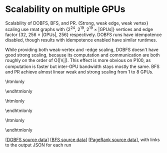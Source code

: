 
# Scalability on multiple GPUs

Scalability of DOBFS, BFS, and PR. {Strong, weak edge, weak vertex} scaling use rmat graphs with {2<sup>24</sup>, 2<sup>19</sup>, 2<sup>19</sup>&nbsp;&times;&nbsp;|GPUs|} vertices and edge factor {32, 256&nbsp;&times;&nbsp;|GPUs|, 256} respectively. DOBFS runs have idempotence disabled, though results with idempotence enabled have similar runtimes.

While providing both weak-vertex and -edge scaling, DOBFS doesn't have good strong scaling, because its computation and communication are both roughly on the order of O(|V<sub>i</sub>|). This effect is more obvious on P100, as computation is faster but inter-GPU bandwidth stays mostly the same. BFS and PR achieve almost linear weak and strong scaling from 1 to 8 GPUs.


\htmlonly

  <!-- Container for the visualization mgpu_scalability_DOBFS -->
  <div id="vis_mgpu_scalability_DOBFS"></div>
  <script>
  var vlSpec = {
    "mark": "point", 
    "data": {
        "values": [
            {
                "engine": "Gunrock", 
                "algorithm": "DOBFS", 
                "num_gpus": 2, 
                "idempotent": false, 
                "scalability": "weak edge", 
                "dataset": "rmat_1048576_e256", 
                "details": "<a href=\"https://github.com/gunrock/io/tree/master/gunrock-output/ipdps17/eval_fig5/BFS_rmat_1048576_e256_Fri Jan 27 074529 2017.json\">JSON output</a>", 
                "time": "Fri Jan 27 07:45:29 2017\n", 
                "elapsed": 1.7270445823669434, 
                "m_teps": 232757.25, 
                "gpuinfo.name": "Tesla K80", 
                "direction_optimized": true, 
                "gunrock_version": "0.4.0"
            }, 
            {
                "engine": "Gunrock", 
                "algorithm": "DOBFS", 
                "num_gpus": 2, 
                "idempotent": false, 
                "scalability": "weak edge", 
                "dataset": "rmat_1048576_e256", 
                "details": "<a href=\"https://github.com/gunrock/io/tree/master/gunrock-output/ipdps17/eval_fig5/BFS_rmat_1048576_e256_Fri Jan 27 101817 2017.json\">JSON output</a>", 
                "time": "Fri Jan 27 10:18:17 2017\n", 
                "elapsed": 1.0460615158081055, 
                "m_teps": 384277.40625, 
                "gpuinfo.name": "Tesla P100-PCIE-16GB", 
                "direction_optimized": true, 
                "gunrock_version": "0.4.0"
            }, 
            {
                "engine": "Gunrock", 
                "algorithm": "DOBFS", 
                "num_gpus": 3, 
                "idempotent": false, 
                "scalability": "weak edge", 
                "dataset": "rmat_1572864_e256", 
                "details": "<a href=\"https://github.com/gunrock/io/tree/master/gunrock-output/ipdps17/eval_fig5/BFS_rmat_1572864_e256_Fri Jan 27 074605 2017.json\">JSON output</a>", 
                "time": "Fri Jan 27 07:46:05 2017\n", 
                "elapsed": 2.6033968925476074, 
                "m_teps": 219112.640625, 
                "gpuinfo.name": "Tesla K80", 
                "direction_optimized": true, 
                "gunrock_version": "0.4.0"
            }, 
            {
                "engine": "Gunrock", 
                "algorithm": "DOBFS", 
                "num_gpus": 3, 
                "idempotent": false, 
                "scalability": "weak edge", 
                "dataset": "rmat_1572864_e256", 
                "details": "<a href=\"https://github.com/gunrock/io/tree/master/gunrock-output/ipdps17/eval_fig5/BFS_rmat_1572864_e256_Fri Jan 27 101850 2017.json\">JSON output</a>", 
                "time": "Fri Jan 27 10:18:50 2017\n", 
                "elapsed": 1.2840330600738525, 
                "m_teps": 444279.65625, 
                "gpuinfo.name": "Tesla P100-PCIE-16GB", 
                "direction_optimized": true, 
                "gunrock_version": "0.4.0"
            }, 
            {
                "engine": "Gunrock", 
                "algorithm": "DOBFS", 
                "num_gpus": 4, 
                "idempotent": false, 
                "scalability": "weak edge", 
                "dataset": "rmat_2097152_e256", 
                "details": "<a href=\"https://github.com/gunrock/io/tree/master/gunrock-output/ipdps17/eval_fig5/BFS_rmat_2097152_e256_Fri Jan 27 074654 2017.json\">JSON output</a>", 
                "time": "Fri Jan 27 07:46:54 2017\n", 
                "elapsed": 3.5712270736694336, 
                "m_teps": 235041.25, 
                "gpuinfo.name": "Tesla K80", 
                "direction_optimized": true, 
                "gunrock_version": "0.4.0"
            }, 
            {
                "engine": "Gunrock", 
                "algorithm": "DOBFS", 
                "num_gpus": 4, 
                "idempotent": false, 
                "scalability": "weak edge", 
                "dataset": "rmat_2097152_e256", 
                "details": "<a href=\"https://github.com/gunrock/io/tree/master/gunrock-output/ipdps17/eval_fig5/BFS_rmat_2097152_e256_Fri Jan 27 101932 2017.json\">JSON output</a>", 
                "time": "Fri Jan 27 10:19:32 2017\n", 
                "elapsed": 2.255558967590332, 
                "m_teps": 372100.1875, 
                "gpuinfo.name": "Tesla P100-PCIE-16GB", 
                "direction_optimized": true, 
                "gunrock_version": "0.4.0"
            }, 
            {
                "engine": "Gunrock", 
                "algorithm": "DOBFS", 
                "num_gpus": 5, 
                "idempotent": false, 
                "scalability": "weak edge", 
                "dataset": "rmat_2621440_e256", 
                "details": "<a href=\"https://github.com/gunrock/io/tree/master/gunrock-output/ipdps17/eval_fig5/BFS_rmat_2621440_e256_Fri Jan 27 074754 2017.json\">JSON output</a>", 
                "time": "Fri Jan 27 07:47:54 2017\n", 
                "elapsed": 4.527971267700195, 
                "m_teps": 225779.4375, 
                "gpuinfo.name": "Tesla K80", 
                "direction_optimized": true, 
                "gunrock_version": "0.4.0"
            }, 
            {
                "engine": "Gunrock", 
                "algorithm": "DOBFS", 
                "num_gpus": 6, 
                "idempotent": false, 
                "scalability": "weak edge", 
                "dataset": "rmat_3145728_e256", 
                "details": "<a href=\"https://github.com/gunrock/io/tree/master/gunrock-output/ipdps17/eval_fig5/BFS_rmat_3145728_e256_Fri Jan 27 074907 2017.json\">JSON output</a>", 
                "time": "Fri Jan 27 07:49:07 2017\n", 
                "elapsed": 5.3407697677612305, 
                "m_teps": 224567.203125, 
                "gpuinfo.name": "Tesla K80", 
                "direction_optimized": true, 
                "gunrock_version": "0.4.0"
            }, 
            {
                "engine": "Gunrock", 
                "algorithm": "DOBFS", 
                "num_gpus": 7, 
                "idempotent": false, 
                "scalability": "weak edge", 
                "dataset": "rmat_3670016_e256", 
                "details": "<a href=\"https://github.com/gunrock/io/tree/master/gunrock-output/ipdps17/eval_fig5/BFS_rmat_3670016_e256_Fri Jan 27 075035 2017.json\">JSON output</a>", 
                "time": "Fri Jan 27 07:50:35 2017\n", 
                "elapsed": 5.7004241943359375, 
                "m_teps": 240574.78125, 
                "gpuinfo.name": "Tesla K80", 
                "direction_optimized": true, 
                "gunrock_version": "0.4.0"
            }, 
            {
                "engine": "Gunrock", 
                "algorithm": "DOBFS", 
                "num_gpus": 8, 
                "idempotent": false, 
                "scalability": "weak edge", 
                "dataset": "rmat_4194304_e255", 
                "details": "<a href=\"https://github.com/gunrock/io/tree/master/gunrock-output/ipdps17/eval_fig5/BFS_rmat_4194304_e255_Fri Jan 27 075217 2017.json\">JSON output</a>", 
                "time": "Fri Jan 27 07:52:17 2017\n", 
                "elapsed": 9.38868522644043, 
                "m_teps": 184865.59375, 
                "gpuinfo.name": "Tesla K80", 
                "direction_optimized": true, 
                "gunrock_version": "0.4.0"
            }, 
            {
                "engine": "Gunrock", 
                "algorithm": "DOBFS", 
                "num_gpus": 1, 
                "idempotent": false, 
                "scalability": "weak edge", 
                "dataset": "rmat_524288_e256", 
                "details": "<a href=\"https://github.com/gunrock/io/tree/master/gunrock-output/ipdps17/eval_fig5/BFS_rmat_524288_e256_Fri Jan 27 074507 2017.json\">JSON output</a>", 
                "time": "Fri Jan 27 07:45:07 2017\n", 
                "elapsed": 0.720679759979248, 
                "m_teps": 265592.09375, 
                "gpuinfo.name": "Tesla K80", 
                "direction_optimized": true, 
                "gunrock_version": "0.4.0"
            }, 
            {
                "engine": "Gunrock", 
                "algorithm": "DOBFS", 
                "num_gpus": 1, 
                "idempotent": false, 
                "scalability": "weak edge", 
                "dataset": "rmat_524288_e256", 
                "details": "<a href=\"https://github.com/gunrock/io/tree/master/gunrock-output/ipdps17/eval_fig5/BFS_rmat_524288_e256_Fri Jan 27 101757 2017.json\">JSON output</a>", 
                "time": "Fri Jan 27 10:17:57 2017\n", 
                "elapsed": 0.2704709768295288, 
                "m_teps": 707654.5625, 
                "gpuinfo.name": "Tesla P100-PCIE-16GB", 
                "direction_optimized": true, 
                "gunrock_version": "0.4.0"
            }, 
            {
                "engine": "Gunrock", 
                "algorithm": "DOBFS", 
                "num_gpus": 4, 
                "idempotent": false, 
                "scalability": "weak vertex", 
                "dataset": "rmat_n19_e1024", 
                "details": "<a href=\"https://github.com/gunrock/io/tree/master/gunrock-output/ipdps17/eval_fig5/BFS_rmat_n19_e1024_Fri Jan 27 081856 2017.json\">JSON output</a>", 
                "time": "Fri Jan 27 08:18:56 2017\n", 
                "elapsed": 1.7760992050170898, 
                "m_teps": 335792.4375, 
                "gpuinfo.name": "Tesla K80", 
                "direction_optimized": true, 
                "gunrock_version": "0.4.0"
            }, 
            {
                "engine": "Gunrock", 
                "algorithm": "DOBFS", 
                "num_gpus": 4, 
                "idempotent": false, 
                "scalability": "weak vertex", 
                "dataset": "rmat_n19_e1024", 
                "details": "<a href=\"https://github.com/gunrock/io/tree/master/gunrock-output/ipdps17/eval_fig5/BFS_rmat_n19_e1024_Fri Jan 27 103007 2017.json\">JSON output</a>", 
                "time": "Fri Jan 27 10:30:07 2017\n", 
                "elapsed": 1.2266933917999268, 
                "m_teps": 486193.65625, 
                "gpuinfo.name": "Tesla P100-PCIE-16GB", 
                "direction_optimized": true, 
                "gunrock_version": "0.4.0"
            }, 
            {
                "engine": "Gunrock", 
                "algorithm": "DOBFS", 
                "num_gpus": 5, 
                "idempotent": false, 
                "scalability": "weak vertex", 
                "dataset": "rmat_n19_e1280", 
                "details": "<a href=\"https://github.com/gunrock/io/tree/master/gunrock-output/ipdps17/eval_fig5/BFS_rmat_n19_e1280_Fri Jan 27 081953 2017.json\">JSON output</a>", 
                "time": "Fri Jan 27 08:19:53 2017\n", 
                "elapsed": 2.1333694458007812, 
                "m_teps": 332780.25, 
                "gpuinfo.name": "Tesla K80", 
                "direction_optimized": true, 
                "gunrock_version": "0.4.0"
            }, 
            {
                "engine": "Gunrock", 
                "algorithm": "DOBFS", 
                "num_gpus": 6, 
                "idempotent": false, 
                "scalability": "weak vertex", 
                "dataset": "rmat_n19_e1536", 
                "details": "<a href=\"https://github.com/gunrock/io/tree/master/gunrock-output/ipdps17/eval_fig5/BFS_rmat_n19_e1536_Fri Jan 27 082102 2017.json\">JSON output</a>", 
                "time": "Fri Jan 27 08:21:02 2017\n", 
                "elapsed": 2.570554733276367, 
                "m_teps": 317853.625, 
                "gpuinfo.name": "Tesla K80", 
                "direction_optimized": true, 
                "gunrock_version": "0.4.0"
            }, 
            {
                "engine": "Gunrock", 
                "algorithm": "DOBFS", 
                "num_gpus": 7, 
                "idempotent": false, 
                "scalability": "weak vertex", 
                "dataset": "rmat_n19_e1792", 
                "details": "<a href=\"https://github.com/gunrock/io/tree/master/gunrock-output/ipdps17/eval_fig5/BFS_rmat_n19_e1792_Fri Jan 27 082219 2017.json\">JSON output</a>", 
                "time": "Fri Jan 27 08:22:19 2017\n", 
                "elapsed": 2.750441551208496, 
                "m_teps": 334030.65625, 
                "gpuinfo.name": "Tesla K80", 
                "direction_optimized": true, 
                "gunrock_version": "0.4.0"
            }, 
            {
                "engine": "Gunrock", 
                "algorithm": "DOBFS", 
                "num_gpus": 8, 
                "idempotent": false, 
                "scalability": "weak vertex", 
                "dataset": "rmat_n19_e2047", 
                "details": "<a href=\"https://github.com/gunrock/io/tree/master/gunrock-output/ipdps17/eval_fig5/BFS_rmat_n19_e2047_Fri Jan 27 082348 2017.json\">JSON output</a>", 
                "time": "Fri Jan 27 08:23:48 2017\n", 
                "elapsed": 4.502773284912109, 
                "m_teps": 225591.390625, 
                "gpuinfo.name": "Tesla K80", 
                "direction_optimized": true, 
                "gunrock_version": "0.4.0"
            }, 
            {
                "engine": "Gunrock", 
                "algorithm": "DOBFS", 
                "num_gpus": 1, 
                "idempotent": false, 
                "scalability": "weak vertex", 
                "dataset": "rmat_n19_e256", 
                "details": "<a href=\"https://github.com/gunrock/io/tree/master/gunrock-output/ipdps17/eval_fig5/BFS_rmat_n19_e256_Fri Jan 27 081712 2017.json\">JSON output</a>", 
                "time": "Fri Jan 27 08:17:12 2017\n", 
                "elapsed": 0.7514059543609619, 
                "m_teps": 254722.90625, 
                "gpuinfo.name": "Tesla K80", 
                "direction_optimized": true, 
                "gunrock_version": "0.4.0"
            }, 
            {
                "engine": "Gunrock", 
                "algorithm": "DOBFS", 
                "num_gpus": 1, 
                "idempotent": false, 
                "scalability": "weak vertex", 
                "dataset": "rmat_n19_e256", 
                "details": "<a href=\"https://github.com/gunrock/io/tree/master/gunrock-output/ipdps17/eval_fig5/BFS_rmat_n19_e256_Fri Jan 27 102837 2017.json\">JSON output</a>", 
                "time": "Fri Jan 27 10:28:37 2017\n", 
                "elapsed": 0.2724379301071167, 
                "m_teps": 702562.75, 
                "gpuinfo.name": "Tesla P100-PCIE-16GB", 
                "direction_optimized": true, 
                "gunrock_version": "0.4.0"
            }, 
            {
                "engine": "Gunrock", 
                "algorithm": "DOBFS", 
                "num_gpus": 2, 
                "idempotent": false, 
                "scalability": "weak vertex", 
                "dataset": "rmat_n19_e512", 
                "details": "<a href=\"https://github.com/gunrock/io/tree/master/gunrock-output/ipdps17/eval_fig5/BFS_rmat_n19_e512_Fri Jan 27 081736 2017.json\">JSON output</a>", 
                "time": "Fri Jan 27 08:17:36 2017\n", 
                "elapsed": 1.1787563562393188, 
                "m_teps": 289832.0, 
                "gpuinfo.name": "Tesla K80", 
                "direction_optimized": true, 
                "gunrock_version": "0.4.0"
            }, 
            {
                "engine": "Gunrock", 
                "algorithm": "DOBFS", 
                "num_gpus": 2, 
                "idempotent": false, 
                "scalability": "weak vertex", 
                "dataset": "rmat_n19_e512", 
                "details": "<a href=\"https://github.com/gunrock/io/tree/master/gunrock-output/ipdps17/eval_fig5/BFS_rmat_n19_e512_Fri Jan 27 102857 2017.json\">JSON output</a>", 
                "time": "Fri Jan 27 10:28:57 2017\n", 
                "elapsed": 0.815272331237793, 
                "m_teps": 418998.15625, 
                "gpuinfo.name": "Tesla P100-PCIE-16GB", 
                "direction_optimized": true, 
                "gunrock_version": "0.4.0"
            }, 
            {
                "engine": "Gunrock", 
                "algorithm": "DOBFS", 
                "num_gpus": 3, 
                "idempotent": false, 
                "scalability": "weak vertex", 
                "dataset": "rmat_n19_e768", 
                "details": "<a href=\"https://github.com/gunrock/io/tree/master/gunrock-output/ipdps17/eval_fig5/BFS_rmat_n19_e768_Fri Jan 27 081811 2017.json\">JSON output</a>", 
                "time": "Fri Jan 27 08:18:11 2017\n", 
                "elapsed": 1.7042160034179688, 
                "m_teps": 278498.6875, 
                "gpuinfo.name": "Tesla K80", 
                "direction_optimized": true, 
                "gunrock_version": "0.4.0"
            }, 
            {
                "engine": "Gunrock", 
                "algorithm": "DOBFS", 
                "num_gpus": 3, 
                "idempotent": false, 
                "scalability": "weak vertex", 
                "dataset": "rmat_n19_e768", 
                "details": "<a href=\"https://github.com/gunrock/io/tree/master/gunrock-output/ipdps17/eval_fig5/BFS_rmat_n19_e768_Fri Jan 27 102927 2017.json\">JSON output</a>", 
                "time": "Fri Jan 27 10:29:27 2017\n", 
                "elapsed": 0.9507685899734497, 
                "m_teps": 499200.6875, 
                "gpuinfo.name": "Tesla P100-PCIE-16GB", 
                "direction_optimized": true, 
                "gunrock_version": "0.4.0"
            }, 
            {
                "engine": "Gunrock", 
                "algorithm": "DOBFS", 
                "num_gpus": 1, 
                "idempotent": false, 
                "scalability": "strong", 
                "dataset": "rmat_n24_e32", 
                "details": "<a href=\"https://github.com/gunrock/io/tree/master/gunrock-output/ipdps17/eval_fig5/BFS_rmat_n24_e32_Fri Jan 27 065040 2017.json\">JSON output</a>", 
                "time": "Fri Jan 27 06:50:40 2017\n", 
                "elapsed": 18.687978744506836, 
                "m_teps": 54643.2265625, 
                "gpuinfo.name": "Tesla K80", 
                "direction_optimized": true, 
                "gunrock_version": "0.4.0"
            }, 
            {
                "engine": "Gunrock", 
                "algorithm": "DOBFS", 
                "num_gpus": 2, 
                "idempotent": false, 
                "scalability": "strong", 
                "dataset": "rmat_n24_e32", 
                "details": "<a href=\"https://github.com/gunrock/io/tree/master/gunrock-output/ipdps17/eval_fig5/BFS_rmat_n24_e32_Fri Jan 27 065126 2017.json\">JSON output</a>", 
                "time": "Fri Jan 27 06:51:26 2017\n", 
                "elapsed": 16.4417781829834, 
                "m_teps": 62265.36328125, 
                "gpuinfo.name": "Tesla K80", 
                "direction_optimized": true, 
                "gunrock_version": "0.4.0"
            }, 
            {
                "engine": "Gunrock", 
                "algorithm": "DOBFS", 
                "num_gpus": 3, 
                "idempotent": false, 
                "scalability": "strong", 
                "dataset": "rmat_n24_e32", 
                "details": "<a href=\"https://github.com/gunrock/io/tree/master/gunrock-output/ipdps17/eval_fig5/BFS_rmat_n24_e32_Fri Jan 27 065230 2017.json\">JSON output</a>", 
                "time": "Fri Jan 27 06:52:30 2017\n", 
                "elapsed": 17.38521385192871, 
                "m_teps": 58887.09765625, 
                "gpuinfo.name": "Tesla K80", 
                "direction_optimized": true, 
                "gunrock_version": "0.4.0"
            }, 
            {
                "engine": "Gunrock", 
                "algorithm": "DOBFS", 
                "num_gpus": 4, 
                "idempotent": false, 
                "scalability": "strong", 
                "dataset": "rmat_n24_e32", 
                "details": "<a href=\"https://github.com/gunrock/io/tree/master/gunrock-output/ipdps17/eval_fig5/BFS_rmat_n24_e32_Fri Jan 27 065335 2017.json\">JSON output</a>", 
                "time": "Fri Jan 27 06:53:35 2017\n", 
                "elapsed": 18.63141441345215, 
                "m_teps": 54947.5703125, 
                "gpuinfo.name": "Tesla K80", 
                "direction_optimized": true, 
                "gunrock_version": "0.4.0"
            }, 
            {
                "engine": "Gunrock", 
                "algorithm": "DOBFS", 
                "num_gpus": 5, 
                "idempotent": false, 
                "scalability": "strong", 
                "dataset": "rmat_n24_e32", 
                "details": "<a href=\"https://github.com/gunrock/io/tree/master/gunrock-output/ipdps17/eval_fig5/BFS_rmat_n24_e32_Fri Jan 27 065442 2017.json\">JSON output</a>", 
                "time": "Fri Jan 27 06:54:42 2017\n", 
                "elapsed": 20.40824317932129, 
                "m_teps": 50163.37890625, 
                "gpuinfo.name": "Tesla K80", 
                "direction_optimized": true, 
                "gunrock_version": "0.4.0"
            }, 
            {
                "engine": "Gunrock", 
                "algorithm": "DOBFS", 
                "num_gpus": 6, 
                "idempotent": false, 
                "scalability": "strong", 
                "dataset": "rmat_n24_e32", 
                "details": "<a href=\"https://github.com/gunrock/io/tree/master/gunrock-output/ipdps17/eval_fig5/BFS_rmat_n24_e32_Fri Jan 27 065548 2017.json\">JSON output</a>", 
                "time": "Fri Jan 27 06:55:48 2017\n", 
                "elapsed": 22.293254852294922, 
                "m_teps": 45921.55078125, 
                "gpuinfo.name": "Tesla K80", 
                "direction_optimized": true, 
                "gunrock_version": "0.4.0"
            }, 
            {
                "engine": "Gunrock", 
                "algorithm": "DOBFS", 
                "num_gpus": 7, 
                "idempotent": false, 
                "scalability": "strong", 
                "dataset": "rmat_n24_e32", 
                "details": "<a href=\"https://github.com/gunrock/io/tree/master/gunrock-output/ipdps17/eval_fig5/BFS_rmat_n24_e32_Fri Jan 27 065657 2017.json\">JSON output</a>", 
                "time": "Fri Jan 27 06:56:57 2017\n", 
                "elapsed": 22.864952087402344, 
                "m_teps": 44773.15625, 
                "gpuinfo.name": "Tesla K80", 
                "direction_optimized": true, 
                "gunrock_version": "0.4.0"
            }, 
            {
                "engine": "Gunrock", 
                "algorithm": "DOBFS", 
                "num_gpus": 8, 
                "idempotent": false, 
                "scalability": "strong", 
                "dataset": "rmat_n24_e32", 
                "details": "<a href=\"https://github.com/gunrock/io/tree/master/gunrock-output/ipdps17/eval_fig5/BFS_rmat_n24_e32_Fri Jan 27 065807 2017.json\">JSON output</a>", 
                "time": "Fri Jan 27 06:58:07 2017\n", 
                "elapsed": 23.934661865234375, 
                "m_teps": 42773.48828125, 
                "gpuinfo.name": "Tesla K80", 
                "direction_optimized": true, 
                "gunrock_version": "0.4.0"
            }, 
            {
                "engine": "Gunrock", 
                "algorithm": "DOBFS", 
                "num_gpus": 1, 
                "idempotent": false, 
                "scalability": "strong", 
                "dataset": "rmat_n24_e32", 
                "details": "<a href=\"https://github.com/gunrock/io/tree/master/gunrock-output/ipdps17/eval_fig5/BFS_rmat_n24_e32_Fri Jan 27 100059 2017.json\">JSON output</a>", 
                "time": "Fri Jan 27 10:00:59 2017\n", 
                "elapsed": 4.194169998168945, 
                "m_teps": 243476.78125, 
                "gpuinfo.name": "Tesla P100-PCIE-16GB", 
                "direction_optimized": true, 
                "gunrock_version": "0.4.0"
            }, 
            {
                "engine": "Gunrock", 
                "algorithm": "DOBFS", 
                "num_gpus": 2, 
                "idempotent": false, 
                "scalability": "strong", 
                "dataset": "rmat_n24_e32", 
                "details": "<a href=\"https://github.com/gunrock/io/tree/master/gunrock-output/ipdps17/eval_fig5/BFS_rmat_n24_e32_Fri Jan 27 100143 2017.json\">JSON output</a>", 
                "time": "Fri Jan 27 10:01:43 2017\n", 
                "elapsed": 6.268307685852051, 
                "m_teps": 163320.953125, 
                "gpuinfo.name": "Tesla P100-PCIE-16GB", 
                "direction_optimized": true, 
                "gunrock_version": "0.4.0"
            }, 
            {
                "engine": "Gunrock", 
                "algorithm": "DOBFS", 
                "num_gpus": 3, 
                "idempotent": false, 
                "scalability": "strong", 
                "dataset": "rmat_n24_e32", 
                "details": "<a href=\"https://github.com/gunrock/io/tree/master/gunrock-output/ipdps17/eval_fig5/BFS_rmat_n24_e32_Fri Jan 27 100242 2017.json\">JSON output</a>", 
                "time": "Fri Jan 27 10:02:42 2017\n", 
                "elapsed": 8.154884338378906, 
                "m_teps": 125537.53125, 
                "gpuinfo.name": "Tesla P100-PCIE-16GB", 
                "direction_optimized": true, 
                "gunrock_version": "0.4.0"
            }, 
            {
                "engine": "Gunrock", 
                "algorithm": "DOBFS", 
                "num_gpus": 4, 
                "idempotent": false, 
                "scalability": "strong", 
                "dataset": "rmat_n24_e32", 
                "details": "<a href=\"https://github.com/gunrock/io/tree/master/gunrock-output/ipdps17/eval_fig5/BFS_rmat_n24_e32_Fri Jan 27 100340 2017.json\">JSON output</a>", 
                "time": "Fri Jan 27 10:03:40 2017\n", 
                "elapsed": 10.199605941772461, 
                "m_teps": 100371.578125, 
                "gpuinfo.name": "Tesla P100-PCIE-16GB", 
                "direction_optimized": true, 
                "gunrock_version": "0.4.0"
            }
        ]
    }, 
    "encoding": {
        "y": {
            "field": "m_teps", 
            "type": "quantitative", 
            "axis": {
                "title": "MTEPS"
            }
        }, 
        "color": {
            "field": "[gpuinfo.name]", 
            "type": "nominal", 
            "legend": {
                "title": "GPU"
            }
        }, 
        "shape": {
            "field": "scalability", 
            "type": "nominal", 
            "legend": {
                "title": "Scalability Type"
            }
        }, 
        "x": {
            "field": "num_gpus", 
            "type": "nominal", 
            "axis": {
                "title": "Number of GPUs"
            }
        }
    }
}
  var embedSpec = {
    mode: "vega-lite",  // Instruct Vega-Embed to use the Vega-Lite compiler
    spec: vlSpec
  };
  // Embed the visualization in the container with id `vis_mgpu_scalability_DOBFS`
  vg.embed("#vis_mgpu_scalability_DOBFS", embedSpec, function(error, result) {
    // Callback receiving the View instance and parsed Vega spec
    // result.view is the View, which resides under the
    // '#vis_mgpu_scalability_DOBFS' element
  });
  </script>

\endhtmlonly


\htmlonly

  <!-- Container for the visualization mgpu_scalability_BFS -->
  <div id="vis_mgpu_scalability_BFS"></div>
  <script>
  var vlSpec = {
    "mark": "point", 
    "data": {
        "values": [
            {
                "engine": "Gunrock", 
                "algorithm": "BFS", 
                "num_gpus": 2, 
                "idempotent": true, 
                "scalability": "weak edge", 
                "dataset": "rmat_1048576_e256", 
                "details": "<a href=\"https://github.com/gunrock/io/tree/master/gunrock-output/ipdps17/eval_fig5/BFS_rmat_1048576_e256_Fri Jan 27 073737 2017.json\">JSON output</a>", 
                "time": "Fri Jan 27 07:37:37 2017\n", 
                "elapsed": 37.249237060546875, 
                "m_teps": 10792.455078125, 
                "gpuinfo.name": "Tesla K80", 
                "direction_optimized": false, 
                "gunrock_version": "0.4.0"
            }, 
            {
                "engine": "Gunrock", 
                "algorithm": "BFS", 
                "num_gpus": 2, 
                "idempotent": true, 
                "scalability": "weak edge", 
                "dataset": "rmat_1048576_e256", 
                "details": "<a href=\"https://github.com/gunrock/io/tree/master/gunrock-output/ipdps17/eval_fig5/BFS_rmat_1048576_e256_Fri Jan 27 101532 2017.json\">JSON output</a>", 
                "time": "Fri Jan 27 10:15:32 2017\n", 
                "elapsed": 7.979541778564453, 
                "m_teps": 50378.2421875, 
                "gpuinfo.name": "Tesla P100-PCIE-16GB", 
                "direction_optimized": false, 
                "gunrock_version": "0.4.0"
            }, 
            {
                "engine": "Gunrock", 
                "algorithm": "BFS", 
                "num_gpus": 3, 
                "idempotent": true, 
                "scalability": "weak edge", 
                "dataset": "rmat_1572864_e256", 
                "details": "<a href=\"https://github.com/gunrock/io/tree/master/gunrock-output/ipdps17/eval_fig5/BFS_rmat_1572864_e256_Fri Jan 27 073816 2017.json\">JSON output</a>", 
                "time": "Fri Jan 27 07:38:16 2017\n", 
                "elapsed": 36.07904815673828, 
                "m_teps": 15811.5517578125, 
                "gpuinfo.name": "Tesla K80", 
                "direction_optimized": false, 
                "gunrock_version": "0.4.0"
            }, 
            {
                "engine": "Gunrock", 
                "algorithm": "BFS", 
                "num_gpus": 3, 
                "idempotent": true, 
                "scalability": "weak edge", 
                "dataset": "rmat_1572864_e256", 
                "details": "<a href=\"https://github.com/gunrock/io/tree/master/gunrock-output/ipdps17/eval_fig5/BFS_rmat_1572864_e256_Fri Jan 27 101605 2017.json\">JSON output</a>", 
                "time": "Fri Jan 27 10:16:05 2017\n", 
                "elapsed": 8.223518371582031, 
                "m_teps": 69367.4296875, 
                "gpuinfo.name": "Tesla P100-PCIE-16GB", 
                "direction_optimized": false, 
                "gunrock_version": "0.4.0"
            }, 
            {
                "engine": "Gunrock", 
                "algorithm": "BFS", 
                "num_gpus": 4, 
                "idempotent": true, 
                "scalability": "weak edge", 
                "dataset": "rmat_2097152_e256", 
                "details": "<a href=\"https://github.com/gunrock/io/tree/master/gunrock-output/ipdps17/eval_fig5/BFS_rmat_2097152_e256_Fri Jan 27 073906 2017.json\">JSON output</a>", 
                "time": "Fri Jan 27 07:39:06 2017\n", 
                "elapsed": 43.80760955810547, 
                "m_teps": 19159.458984375, 
                "gpuinfo.name": "Tesla K80", 
                "direction_optimized": false, 
                "gunrock_version": "0.4.0"
            }, 
            {
                "engine": "Gunrock", 
                "algorithm": "BFS", 
                "num_gpus": 4, 
                "idempotent": true, 
                "scalability": "weak edge", 
                "dataset": "rmat_2097152_e256", 
                "details": "<a href=\"https://github.com/gunrock/io/tree/master/gunrock-output/ipdps17/eval_fig5/BFS_rmat_2097152_e256_Fri Jan 27 101648 2017.json\">JSON output</a>", 
                "time": "Fri Jan 27 10:16:48 2017\n", 
                "elapsed": 10.368794441223145, 
                "m_teps": 80948.1328125, 
                "gpuinfo.name": "Tesla P100-PCIE-16GB", 
                "direction_optimized": false, 
                "gunrock_version": "0.4.0"
            }, 
            {
                "engine": "Gunrock", 
                "algorithm": "BFS", 
                "num_gpus": 5, 
                "idempotent": true, 
                "scalability": "weak edge", 
                "dataset": "rmat_2621440_e256", 
                "details": "<a href=\"https://github.com/gunrock/io/tree/master/gunrock-output/ipdps17/eval_fig5/BFS_rmat_2621440_e256_Fri Jan 27 074009 2017.json\">JSON output</a>", 
                "time": "Fri Jan 27 07:40:09 2017\n", 
                "elapsed": 43.02737045288086, 
                "m_teps": 23759.70703125, 
                "gpuinfo.name": "Tesla K80", 
                "direction_optimized": false, 
                "gunrock_version": "0.4.0"
            }, 
            {
                "engine": "Gunrock", 
                "algorithm": "BFS", 
                "num_gpus": 6, 
                "idempotent": true, 
                "scalability": "weak edge", 
                "dataset": "rmat_3145728_e256", 
                "details": "<a href=\"https://github.com/gunrock/io/tree/master/gunrock-output/ipdps17/eval_fig5/BFS_rmat_3145728_e256_Fri Jan 27 074123 2017.json\">JSON output</a>", 
                "time": "Fri Jan 27 07:41:23 2017\n", 
                "elapsed": 42.345462799072266, 
                "m_teps": 28322.3125, 
                "gpuinfo.name": "Tesla K80", 
                "direction_optimized": false, 
                "gunrock_version": "0.4.0"
            }, 
            {
                "engine": "Gunrock", 
                "algorithm": "BFS", 
                "num_gpus": 7, 
                "idempotent": true, 
                "scalability": "weak edge", 
                "dataset": "rmat_3670016_e256", 
                "details": "<a href=\"https://github.com/gunrock/io/tree/master/gunrock-output/ipdps17/eval_fig5/BFS_rmat_3670016_e256_Fri Jan 27 074248 2017.json\">JSON output</a>", 
                "time": "Fri Jan 27 07:42:48 2017\n", 
                "elapsed": 41.956947326660156, 
                "m_teps": 32685.29296875, 
                "gpuinfo.name": "Tesla K80", 
                "direction_optimized": false, 
                "gunrock_version": "0.4.0"
            }, 
            {
                "engine": "Gunrock", 
                "algorithm": "BFS", 
                "num_gpus": 8, 
                "idempotent": true, 
                "scalability": "weak edge", 
                "dataset": "rmat_4194304_e255", 
                "details": "<a href=\"https://github.com/gunrock/io/tree/master/gunrock-output/ipdps17/eval_fig5/BFS_rmat_4194304_e255_Fri Jan 27 074426 2017.json\">JSON output</a>", 
                "time": "Fri Jan 27 07:44:26 2017\n", 
                "elapsed": 53.253173828125, 
                "m_teps": 32592.580078125, 
                "gpuinfo.name": "Tesla K80", 
                "direction_optimized": false, 
                "gunrock_version": "0.4.0"
            }, 
            {
                "engine": "Gunrock", 
                "algorithm": "BFS", 
                "num_gpus": 1, 
                "idempotent": true, 
                "scalability": "weak edge", 
                "dataset": "rmat_524288_e256", 
                "details": "<a href=\"https://github.com/gunrock/io/tree/master/gunrock-output/ipdps17/eval_fig5/BFS_rmat_524288_e256_Fri Jan 27 073715 2017.json\">JSON output</a>", 
                "time": "Fri Jan 27 07:37:15 2017\n", 
                "elapsed": 32.81468200683594, 
                "m_teps": 5833.03076171875, 
                "gpuinfo.name": "Tesla K80", 
                "direction_optimized": false, 
                "gunrock_version": "0.4.0"
            }, 
            {
                "engine": "Gunrock", 
                "algorithm": "BFS", 
                "num_gpus": 1, 
                "idempotent": true, 
                "scalability": "weak edge", 
                "dataset": "rmat_524288_e256", 
                "details": "<a href=\"https://github.com/gunrock/io/tree/master/gunrock-output/ipdps17/eval_fig5/BFS_rmat_524288_e256_Fri Jan 27 101513 2017.json\">JSON output</a>", 
                "time": "Fri Jan 27 10:15:13 2017\n", 
                "elapsed": 6.734833240509033, 
                "m_teps": 28421.48828125, 
                "gpuinfo.name": "Tesla P100-PCIE-16GB", 
                "direction_optimized": false, 
                "gunrock_version": "0.4.0"
            }, 
            {
                "engine": "Gunrock", 
                "algorithm": "BFS", 
                "num_gpus": 4, 
                "idempotent": true, 
                "scalability": "weak vertex", 
                "dataset": "rmat_n19_e1024", 
                "details": "<a href=\"https://github.com/gunrock/io/tree/master/gunrock-output/ipdps17/eval_fig5/BFS_rmat_n19_e1024_Fri Jan 27 081146 2017.json\">JSON output</a>", 
                "time": "Fri Jan 27 08:11:46 2017\n", 
                "elapsed": 25.899991989135742, 
                "m_teps": 23027.29296875, 
                "gpuinfo.name": "Tesla K80", 
                "direction_optimized": false, 
                "gunrock_version": "0.4.0"
            }, 
            {
                "engine": "Gunrock", 
                "algorithm": "BFS", 
                "num_gpus": 4, 
                "idempotent": true, 
                "scalability": "weak vertex", 
                "dataset": "rmat_n19_e1024", 
                "details": "<a href=\"https://github.com/gunrock/io/tree/master/gunrock-output/ipdps17/eval_fig5/BFS_rmat_n19_e1024_Fri Jan 27 102732 2017.json\">JSON output</a>", 
                "time": "Fri Jan 27 10:27:32 2017\n", 
                "elapsed": 6.203621864318848, 
                "m_teps": 96137.609375, 
                "gpuinfo.name": "Tesla P100-PCIE-16GB", 
                "direction_optimized": false, 
                "gunrock_version": "0.4.0"
            }, 
            {
                "engine": "Gunrock", 
                "algorithm": "BFS", 
                "num_gpus": 5, 
                "idempotent": true, 
                "scalability": "weak vertex", 
                "dataset": "rmat_n19_e1280", 
                "details": "<a href=\"https://github.com/gunrock/io/tree/master/gunrock-output/ipdps17/eval_fig5/BFS_rmat_n19_e1280_Fri Jan 27 081244 2017.json\">JSON output</a>", 
                "time": "Fri Jan 27 08:12:44 2017\n", 
                "elapsed": 24.8474178314209, 
                "m_teps": 28572.369140625, 
                "gpuinfo.name": "Tesla K80", 
                "direction_optimized": false, 
                "gunrock_version": "0.4.0"
            }, 
            {
                "engine": "Gunrock", 
                "algorithm": "BFS", 
                "num_gpus": 6, 
                "idempotent": true, 
                "scalability": "weak vertex", 
                "dataset": "rmat_n19_e1536", 
                "details": "<a href=\"https://github.com/gunrock/io/tree/master/gunrock-output/ipdps17/eval_fig5/BFS_rmat_n19_e1536_Fri Jan 27 081352 2017.json\">JSON output</a>", 
                "time": "Fri Jan 27 08:13:52 2017\n", 
                "elapsed": 24.222105026245117, 
                "m_teps": 33727.80078125, 
                "gpuinfo.name": "Tesla K80", 
                "direction_optimized": false, 
                "gunrock_version": "0.4.0"
            }, 
            {
                "engine": "Gunrock", 
                "algorithm": "BFS", 
                "num_gpus": 7, 
                "idempotent": true, 
                "scalability": "weak vertex", 
                "dataset": "rmat_n19_e1792", 
                "details": "<a href=\"https://github.com/gunrock/io/tree/master/gunrock-output/ipdps17/eval_fig5/BFS_rmat_n19_e1792_Fri Jan 27 081511 2017.json\">JSON output</a>", 
                "time": "Fri Jan 27 08:15:11 2017\n", 
                "elapsed": 23.62437629699707, 
                "m_teps": 38893.10546875, 
                "gpuinfo.name": "Tesla K80", 
                "direction_optimized": false, 
                "gunrock_version": "0.4.0"
            }, 
            {
                "engine": "Gunrock", 
                "algorithm": "BFS", 
                "num_gpus": 8, 
                "idempotent": true, 
                "scalability": "weak vertex", 
                "dataset": "rmat_n19_e2047", 
                "details": "<a href=\"https://github.com/gunrock/io/tree/master/gunrock-output/ipdps17/eval_fig5/BFS_rmat_n19_e2047_Fri Jan 27 081642 2017.json\">JSON output</a>", 
                "time": "Fri Jan 27 08:16:42 2017\n", 
                "elapsed": 23.092226028442383, 
                "m_teps": 43986.68359375, 
                "gpuinfo.name": "Tesla K80", 
                "direction_optimized": false, 
                "gunrock_version": "0.4.0"
            }, 
            {
                "engine": "Gunrock", 
                "algorithm": "BFS", 
                "num_gpus": 1, 
                "idempotent": true, 
                "scalability": "weak vertex", 
                "dataset": "rmat_n19_e256", 
                "details": "<a href=\"https://github.com/gunrock/io/tree/master/gunrock-output/ipdps17/eval_fig5/BFS_rmat_n19_e256_Fri Jan 27 080957 2017.json\">JSON output</a>", 
                "time": "Fri Jan 27 08:09:57 2017\n", 
                "elapsed": 32.760738372802734, 
                "m_teps": 5842.9482421875, 
                "gpuinfo.name": "Tesla K80", 
                "direction_optimized": false, 
                "gunrock_version": "0.4.0"
            }, 
            {
                "engine": "Gunrock", 
                "algorithm": "BFS", 
                "num_gpus": 1, 
                "idempotent": true, 
                "scalability": "weak vertex", 
                "dataset": "rmat_n19_e256", 
                "details": "<a href=\"https://github.com/gunrock/io/tree/master/gunrock-output/ipdps17/eval_fig5/BFS_rmat_n19_e256_Fri Jan 27 102602 2017.json\">JSON output</a>", 
                "time": "Fri Jan 27 10:26:02 2017\n", 
                "elapsed": 6.655707836151123, 
                "m_teps": 28755.55078125, 
                "gpuinfo.name": "Tesla P100-PCIE-16GB", 
                "direction_optimized": false, 
                "gunrock_version": "0.4.0"
            }, 
            {
                "engine": "Gunrock", 
                "algorithm": "BFS", 
                "num_gpus": 2, 
                "idempotent": true, 
                "scalability": "weak vertex", 
                "dataset": "rmat_n19_e512", 
                "details": "<a href=\"https://github.com/gunrock/io/tree/master/gunrock-output/ipdps17/eval_fig5/BFS_rmat_n19_e512_Fri Jan 27 081021 2017.json\">JSON output</a>", 
                "time": "Fri Jan 27 08:10:21 2017\n", 
                "elapsed": 29.382095336914062, 
                "m_teps": 11626.529296875, 
                "gpuinfo.name": "Tesla K80", 
                "direction_optimized": false, 
                "gunrock_version": "0.4.0"
            }, 
            {
                "engine": "Gunrock", 
                "algorithm": "BFS", 
                "num_gpus": 2, 
                "idempotent": true, 
                "scalability": "weak vertex", 
                "dataset": "rmat_n19_e512", 
                "details": "<a href=\"https://github.com/gunrock/io/tree/master/gunrock-output/ipdps17/eval_fig5/BFS_rmat_n19_e512_Fri Jan 27 102621 2017.json\">JSON output</a>", 
                "time": "Fri Jan 27 10:26:21 2017\n", 
                "elapsed": 6.268277645111084, 
                "m_teps": 54491.3046875, 
                "gpuinfo.name": "Tesla P100-PCIE-16GB", 
                "direction_optimized": false, 
                "gunrock_version": "0.4.0"
            }, 
            {
                "engine": "Gunrock", 
                "algorithm": "BFS", 
                "num_gpus": 3, 
                "idempotent": true, 
                "scalability": "weak vertex", 
                "dataset": "rmat_n19_e768", 
                "details": "<a href=\"https://github.com/gunrock/io/tree/master/gunrock-output/ipdps17/eval_fig5/BFS_rmat_n19_e768_Fri Jan 27 081058 2017.json\">JSON output</a>", 
                "time": "Fri Jan 27 08:10:58 2017\n", 
                "elapsed": 27.43855094909668, 
                "m_teps": 17298.140625, 
                "gpuinfo.name": "Tesla K80", 
                "direction_optimized": false, 
                "gunrock_version": "0.4.0"
            }, 
            {
                "engine": "Gunrock", 
                "algorithm": "BFS", 
                "num_gpus": 3, 
                "idempotent": true, 
                "scalability": "weak vertex", 
                "dataset": "rmat_n19_e768", 
                "details": "<a href=\"https://github.com/gunrock/io/tree/master/gunrock-output/ipdps17/eval_fig5/BFS_rmat_n19_e768_Fri Jan 27 102652 2017.json\">JSON output</a>", 
                "time": "Fri Jan 27 10:26:52 2017\n", 
                "elapsed": 6.4462127685546875, 
                "m_teps": 73631.8203125, 
                "gpuinfo.name": "Tesla P100-PCIE-16GB", 
                "direction_optimized": false, 
                "gunrock_version": "0.4.0"
            }, 
            {
                "engine": "Gunrock", 
                "algorithm": "BFS", 
                "num_gpus": 1, 
                "idempotent": true, 
                "scalability": "strong", 
                "dataset": "rmat_n24_e32", 
                "details": "<a href=\"https://github.com/gunrock/io/tree/master/gunrock-output/ipdps17/eval_fig5/BFS_rmat_n24_e32_Fri Jan 27 064111 2017.json\">JSON output</a>", 
                "time": "Fri Jan 27 06:41:11 2017\n", 
                "elapsed": 256.11761474609375, 
                "m_teps": 3987.1240234375, 
                "gpuinfo.name": "Tesla K80", 
                "direction_optimized": false, 
                "gunrock_version": "0.4.0"
            }, 
            {
                "engine": "Gunrock", 
                "algorithm": "BFS", 
                "num_gpus": 2, 
                "idempotent": true, 
                "scalability": "strong", 
                "dataset": "rmat_n24_e32", 
                "details": "<a href=\"https://github.com/gunrock/io/tree/master/gunrock-output/ipdps17/eval_fig5/BFS_rmat_n24_e32_Fri Jan 27 064203 2017.json\">JSON output</a>", 
                "time": "Fri Jan 27 06:42:03 2017\n", 
                "elapsed": 146.9174346923828, 
                "m_teps": 6968.1806640625, 
                "gpuinfo.name": "Tesla K80", 
                "direction_optimized": false, 
                "gunrock_version": "0.4.0"
            }, 
            {
                "engine": "Gunrock", 
                "algorithm": "BFS", 
                "num_gpus": 3, 
                "idempotent": true, 
                "scalability": "strong", 
                "dataset": "rmat_n24_e32", 
                "details": "<a href=\"https://github.com/gunrock/io/tree/master/gunrock-output/ipdps17/eval_fig5/BFS_rmat_n24_e32_Fri Jan 27 064312 2017.json\">JSON output</a>", 
                "time": "Fri Jan 27 06:43:12 2017\n", 
                "elapsed": 108.34002685546875, 
                "m_teps": 9449.509765625, 
                "gpuinfo.name": "Tesla K80", 
                "direction_optimized": false, 
                "gunrock_version": "0.4.0"
            }, 
            {
                "engine": "Gunrock", 
                "algorithm": "BFS", 
                "num_gpus": 4, 
                "idempotent": true, 
                "scalability": "strong", 
                "dataset": "rmat_n24_e32", 
                "details": "<a href=\"https://github.com/gunrock/io/tree/master/gunrock-output/ipdps17/eval_fig5/BFS_rmat_n24_e32_Fri Jan 27 064415 2017.json\">JSON output</a>", 
                "time": "Fri Jan 27 06:44:15 2017\n", 
                "elapsed": 87.58155822753906, 
                "m_teps": 11689.20703125, 
                "gpuinfo.name": "Tesla K80", 
                "direction_optimized": false, 
                "gunrock_version": "0.4.0"
            }, 
            {
                "engine": "Gunrock", 
                "algorithm": "BFS", 
                "num_gpus": 5, 
                "idempotent": true, 
                "scalability": "strong", 
                "dataset": "rmat_n24_e32", 
                "details": "<a href=\"https://github.com/gunrock/io/tree/master/gunrock-output/ipdps17/eval_fig5/BFS_rmat_n24_e32_Fri Jan 27 064521 2017.json\">JSON output</a>", 
                "time": "Fri Jan 27 06:45:21 2017\n", 
                "elapsed": 76.31367492675781, 
                "m_teps": 13415.1103515625, 
                "gpuinfo.name": "Tesla K80", 
                "direction_optimized": false, 
                "gunrock_version": "0.4.0"
            }, 
            {
                "engine": "Gunrock", 
                "algorithm": "BFS", 
                "num_gpus": 6, 
                "idempotent": true, 
                "scalability": "strong", 
                "dataset": "rmat_n24_e32", 
                "details": "<a href=\"https://github.com/gunrock/io/tree/master/gunrock-output/ipdps17/eval_fig5/BFS_rmat_n24_e32_Fri Jan 27 064625 2017.json\">JSON output</a>", 
                "time": "Fri Jan 27 06:46:25 2017\n", 
                "elapsed": 67.68612670898438, 
                "m_teps": 15124.8720703125, 
                "gpuinfo.name": "Tesla K80", 
                "direction_optimized": false, 
                "gunrock_version": "0.4.0"
            }, 
            {
                "engine": "Gunrock", 
                "algorithm": "BFS", 
                "num_gpus": 7, 
                "idempotent": true, 
                "scalability": "strong", 
                "dataset": "rmat_n24_e32", 
                "details": "<a href=\"https://github.com/gunrock/io/tree/master/gunrock-output/ipdps17/eval_fig5/BFS_rmat_n24_e32_Fri Jan 27 064734 2017.json\">JSON output</a>", 
                "time": "Fri Jan 27 06:47:34 2017\n", 
                "elapsed": 62.48208999633789, 
                "m_teps": 16384.642578125, 
                "gpuinfo.name": "Tesla K80", 
                "direction_optimized": false, 
                "gunrock_version": "0.4.0"
            }, 
            {
                "engine": "Gunrock", 
                "algorithm": "BFS", 
                "num_gpus": 8, 
                "idempotent": true, 
                "scalability": "strong", 
                "dataset": "rmat_n24_e32", 
                "details": "<a href=\"https://github.com/gunrock/io/tree/master/gunrock-output/ipdps17/eval_fig5/BFS_rmat_n24_e32_Fri Jan 27 064845 2017.json\">JSON output</a>", 
                "time": "Fri Jan 27 06:48:45 2017\n", 
                "elapsed": 57.707786560058594, 
                "m_teps": 17740.228515625, 
                "gpuinfo.name": "Tesla K80", 
                "direction_optimized": false, 
                "gunrock_version": "0.4.0"
            }, 
            {
                "engine": "Gunrock", 
                "algorithm": "BFS", 
                "num_gpus": 1, 
                "idempotent": true, 
                "scalability": "strong", 
                "dataset": "rmat_n24_e32", 
                "details": "<a href=\"https://github.com/gunrock/io/tree/master/gunrock-output/ipdps17/eval_fig5/BFS_rmat_n24_e32_Fri Jan 27 095553 2017.json\">JSON output</a>", 
                "time": "Fri Jan 27 09:55:53 2017\n", 
                "elapsed": 55.023475646972656, 
                "m_teps": 18559.26953125, 
                "gpuinfo.name": "Tesla P100-PCIE-16GB", 
                "direction_optimized": false, 
                "gunrock_version": "0.4.0"
            }, 
            {
                "engine": "Gunrock", 
                "algorithm": "BFS", 
                "num_gpus": 2, 
                "idempotent": true, 
                "scalability": "strong", 
                "dataset": "rmat_n24_e32", 
                "details": "<a href=\"https://github.com/gunrock/io/tree/master/gunrock-output/ipdps17/eval_fig5/BFS_rmat_n24_e32_Fri Jan 27 095636 2017.json\">JSON output</a>", 
                "time": "Fri Jan 27 09:56:36 2017\n", 
                "elapsed": 34.66163635253906, 
                "m_teps": 29535.423828125, 
                "gpuinfo.name": "Tesla P100-PCIE-16GB", 
                "direction_optimized": false, 
                "gunrock_version": "0.4.0"
            }, 
            {
                "engine": "Gunrock", 
                "algorithm": "BFS", 
                "num_gpus": 3, 
                "idempotent": true, 
                "scalability": "strong", 
                "dataset": "rmat_n24_e32", 
                "details": "<a href=\"https://github.com/gunrock/io/tree/master/gunrock-output/ipdps17/eval_fig5/BFS_rmat_n24_e32_Fri Jan 27 095737 2017.json\">JSON output</a>", 
                "time": "Fri Jan 27 09:57:37 2017\n", 
                "elapsed": 27.018203735351562, 
                "m_teps": 37891.12109375, 
                "gpuinfo.name": "Tesla P100-PCIE-16GB", 
                "direction_optimized": false, 
                "gunrock_version": "0.4.0"
            }, 
            {
                "engine": "Gunrock", 
                "algorithm": "BFS", 
                "num_gpus": 4, 
                "idempotent": true, 
                "scalability": "strong", 
                "dataset": "rmat_n24_e32", 
                "details": "<a href=\"https://github.com/gunrock/io/tree/master/gunrock-output/ipdps17/eval_fig5/BFS_rmat_n24_e32_Fri Jan 27 095834 2017.json\">JSON output</a>", 
                "time": "Fri Jan 27 09:58:34 2017\n", 
                "elapsed": 24.13834571838379, 
                "m_teps": 42411.95703125, 
                "gpuinfo.name": "Tesla P100-PCIE-16GB", 
                "direction_optimized": false, 
                "gunrock_version": "0.4.0"
            }
        ]
    }, 
    "encoding": {
        "y": {
            "field": "m_teps", 
            "type": "quantitative", 
            "axis": {
                "title": "MTEPS"
            }
        }, 
        "color": {
            "field": "[gpuinfo.name]", 
            "type": "nominal", 
            "legend": {
                "title": "GPU"
            }
        }, 
        "shape": {
            "field": "scalability", 
            "type": "nominal", 
            "legend": {
                "title": "Scalability Type"
            }
        }, 
        "x": {
            "field": "num_gpus", 
            "type": "nominal", 
            "axis": {
                "title": "Number of GPUs"
            }
        }
    }
}
  var embedSpec = {
    mode: "vega-lite",  // Instruct Vega-Embed to use the Vega-Lite compiler
    spec: vlSpec
  };
  // Embed the visualization in the container with id `vis_mgpu_scalability_BFS`
  vg.embed("#vis_mgpu_scalability_BFS", embedSpec, function(error, result) {
    // Callback receiving the View instance and parsed Vega spec
    // result.view is the View, which resides under the
    // '#vis_mgpu_scalability_BFS' element
  });
  </script>

\endhtmlonly


\htmlonly

  <!-- Container for the visualization mgpu_scalability_PageRank -->
  <div id="vis_mgpu_scalability_PageRank"></div>
  <script>
  var vlSpec = {
    "mark": "point", 
    "data": {
        "values": [
            {
                "engine": "Gunrock", 
                "algorithm": "PageRank", 
                "num_gpus": 2, 
                "idempotent": false, 
                "scalability": "weak edge", 
                "dataset": "rmat_1048576_e256", 
                "details": "<a href=\"https://github.com/gunrock/io/tree/master/gunrock-output/ipdps17/eval_fig5/PageRank_rmat_1048576_e256_Fri Jan 27 075327 2017.json\">JSON output</a>", 
                "time": "Fri Jan 27 07:53:27 2017\n", 
                "elapsed": 792.2881841659546, 
                "m_teps": 507.3777160644531, 
                "gpuinfo.name": "Tesla K80", 
                "direction_optimized": false, 
                "gunrock_version": "0.4.0"
            }, 
            {
                "engine": "Gunrock", 
                "algorithm": "PageRank", 
                "num_gpus": 2, 
                "idempotent": false, 
                "scalability": "weak edge", 
                "dataset": "rmat_1048576_e256", 
                "details": "<a href=\"https://github.com/gunrock/io/tree/master/gunrock-output/ipdps17/eval_fig5/PageRank_rmat_1048576_e256_Fri Jan 27 102103 2017.json\">JSON output</a>", 
                "time": "Fri Jan 27 10:21:03 2017\n", 
                "elapsed": 165.92945158481598, 
                "m_teps": 2422.6826171875, 
                "gpuinfo.name": "Tesla P100-PCIE-16GB", 
                "direction_optimized": false, 
                "gunrock_version": "0.4.0"
            }, 
            {
                "engine": "Gunrock", 
                "algorithm": "PageRank", 
                "num_gpus": 3, 
                "idempotent": false, 
                "scalability": "weak edge", 
                "dataset": "rmat_1572864_e256", 
                "details": "<a href=\"https://github.com/gunrock/io/tree/master/gunrock-output/ipdps17/eval_fig5/PageRank_rmat_1572864_e256_Fri Jan 27 075413 2017.json\">JSON output</a>", 
                "time": "Fri Jan 27 07:54:13 2017\n", 
                "elapsed": 1246.0083365440369, 
                "m_teps": 457.8467102050781, 
                "gpuinfo.name": "Tesla K80", 
                "direction_optimized": false, 
                "gunrock_version": "0.4.0"
            }, 
            {
                "engine": "Gunrock", 
                "algorithm": "PageRank", 
                "num_gpus": 3, 
                "idempotent": false, 
                "scalability": "weak edge", 
                "dataset": "rmat_1572864_e256", 
                "details": "<a href=\"https://github.com/gunrock/io/tree/master/gunrock-output/ipdps17/eval_fig5/PageRank_rmat_1572864_e256_Fri Jan 27 102136 2017.json\">JSON output</a>", 
                "time": "Fri Jan 27 10:21:36 2017\n", 
                "elapsed": 176.59565806388855, 
                "m_teps": 3230.603271484375, 
                "gpuinfo.name": "Tesla P100-PCIE-16GB", 
                "direction_optimized": false, 
                "gunrock_version": "0.4.0"
            }, 
            {
                "engine": "Gunrock", 
                "algorithm": "PageRank", 
                "num_gpus": 4, 
                "idempotent": false, 
                "scalability": "weak edge", 
                "dataset": "rmat_2097152_e256", 
                "details": "<a href=\"https://github.com/gunrock/io/tree/master/gunrock-output/ipdps17/eval_fig5/PageRank_rmat_2097152_e256_Fri Jan 27 075519 2017.json\">JSON output</a>", 
                "time": "Fri Jan 27 07:55:19 2017\n", 
                "elapsed": 1289.7167652845383, 
                "m_teps": 650.82177734375, 
                "gpuinfo.name": "Tesla K80", 
                "direction_optimized": false, 
                "gunrock_version": "0.4.0"
            }, 
            {
                "engine": "Gunrock", 
                "algorithm": "PageRank", 
                "num_gpus": 4, 
                "idempotent": false, 
                "scalability": "weak edge", 
                "dataset": "rmat_2097152_e256", 
                "details": "<a href=\"https://github.com/gunrock/io/tree/master/gunrock-output/ipdps17/eval_fig5/PageRank_rmat_2097152_e256_Fri Jan 27 102218 2017.json\">JSON output</a>", 
                "time": "Fri Jan 27 10:22:18 2017\n", 
                "elapsed": 233.281210064888, 
                "m_teps": 3597.844482421875, 
                "gpuinfo.name": "Tesla P100-PCIE-16GB", 
                "direction_optimized": false, 
                "gunrock_version": "0.4.0"
            }, 
            {
                "engine": "Gunrock", 
                "algorithm": "PageRank", 
                "num_gpus": 5, 
                "idempotent": false, 
                "scalability": "weak edge", 
                "dataset": "rmat_2621440_e256", 
                "details": "<a href=\"https://github.com/gunrock/io/tree/master/gunrock-output/ipdps17/eval_fig5/PageRank_rmat_2621440_e256_Fri Jan 27 075636 2017.json\">JSON output</a>", 
                "time": "Fri Jan 27 07:56:36 2017\n", 
                "elapsed": 1434.512808918953, 
                "m_teps": 712.6528930664062, 
                "gpuinfo.name": "Tesla K80", 
                "direction_optimized": false, 
                "gunrock_version": "0.4.0"
            }, 
            {
                "engine": "Gunrock", 
                "algorithm": "PageRank", 
                "num_gpus": 6, 
                "idempotent": false, 
                "scalability": "weak edge", 
                "dataset": "rmat_3145728_e256", 
                "details": "<a href=\"https://github.com/gunrock/io/tree/master/gunrock-output/ipdps17/eval_fig5/PageRank_rmat_3145728_e256_Fri Jan 27 075804 2017.json\">JSON output</a>", 
                "time": "Fri Jan 27 07:58:04 2017\n", 
                "elapsed": 1891.6661888360977, 
                "m_teps": 634.0078125, 
                "gpuinfo.name": "Tesla K80", 
                "direction_optimized": false, 
                "gunrock_version": "0.4.0"
            }, 
            {
                "engine": "Gunrock", 
                "algorithm": "PageRank", 
                "num_gpus": 7, 
                "idempotent": false, 
                "scalability": "weak edge", 
                "dataset": "rmat_3670016_e256", 
                "details": "<a href=\"https://github.com/gunrock/io/tree/master/gunrock-output/ipdps17/eval_fig5/PageRank_rmat_3670016_e256_Fri Jan 27 075949 2017.json\">JSON output</a>", 
                "time": "Fri Jan 27 07:59:49 2017\n", 
                "elapsed": 1550.4877120256424, 
                "m_teps": 884.4547119140625, 
                "gpuinfo.name": "Tesla K80", 
                "direction_optimized": false, 
                "gunrock_version": "0.4.0"
            }, 
            {
                "engine": "Gunrock", 
                "algorithm": "PageRank", 
                "num_gpus": 8, 
                "idempotent": false, 
                "scalability": "weak edge", 
                "dataset": "rmat_4194304_e255", 
                "details": "<a href=\"https://github.com/gunrock/io/tree/master/gunrock-output/ipdps17/eval_fig5/PageRank_rmat_4194304_e255_Fri Jan 27 080146 2017.json\">JSON output</a>", 
                "time": "Fri Jan 27 08:01:46 2017\n", 
                "elapsed": 1786.0632836818695, 
                "m_teps": 971.7525024414062, 
                "gpuinfo.name": "Tesla K80", 
                "direction_optimized": false, 
                "gunrock_version": "0.4.0"
            }, 
            {
                "engine": "Gunrock", 
                "algorithm": "PageRank", 
                "num_gpus": 1, 
                "idempotent": false, 
                "scalability": "weak edge", 
                "dataset": "rmat_524288_e256", 
                "details": "<a href=\"https://github.com/gunrock/io/tree/master/gunrock-output/ipdps17/eval_fig5/PageRank_rmat_524288_e256_Fri Jan 27 075256 2017.json\">JSON output</a>", 
                "time": "Fri Jan 27 07:52:56 2017\n", 
                "elapsed": 542.1207249164581, 
                "m_teps": 353.07623291015625, 
                "gpuinfo.name": "Tesla K80", 
                "direction_optimized": false, 
                "gunrock_version": "0.4.0"
            }, 
            {
                "engine": "Gunrock", 
                "algorithm": "PageRank", 
                "num_gpus": 1, 
                "idempotent": false, 
                "scalability": "weak edge", 
                "dataset": "rmat_524288_e256", 
                "details": "<a href=\"https://github.com/gunrock/io/tree/master/gunrock-output/ipdps17/eval_fig5/PageRank_rmat_524288_e256_Fri Jan 27 102044 2017.json\">JSON output</a>", 
                "time": "Fri Jan 27 10:20:44 2017\n", 
                "elapsed": 136.75588369369507, 
                "m_teps": 1399.6165771484375, 
                "gpuinfo.name": "Tesla P100-PCIE-16GB", 
                "direction_optimized": false, 
                "gunrock_version": "0.4.0"
            }, 
            {
                "engine": "Gunrock", 
                "algorithm": "PageRank", 
                "num_gpus": 4, 
                "idempotent": false, 
                "scalability": "weak vertex", 
                "dataset": "rmat_n19_e1024", 
                "details": "<a href=\"https://github.com/gunrock/io/tree/master/gunrock-output/ipdps17/eval_fig5/PageRank_rmat_n19_e1024_Fri Jan 27 082619 2017.json\">JSON output</a>", 
                "time": "Fri Jan 27 08:26:19 2017\n", 
                "elapsed": 276.5166163444519, 
                "m_teps": 2156.812255859375, 
                "gpuinfo.name": "Tesla K80", 
                "direction_optimized": false, 
                "gunrock_version": "0.4.0"
            }, 
            {
                "engine": "Gunrock", 
                "algorithm": "PageRank", 
                "num_gpus": 4, 
                "idempotent": false, 
                "scalability": "weak vertex", 
                "dataset": "rmat_n19_e1024", 
                "details": "<a href=\"https://github.com/gunrock/io/tree/master/gunrock-output/ipdps17/eval_fig5/PageRank_rmat_n19_e1024_Fri Jan 27 103242 2017.json\">JSON output</a>", 
                "time": "Fri Jan 27 10:32:42 2017\n", 
                "elapsed": 74.00742173194885, 
                "m_teps": 8059.23779296875, 
                "gpuinfo.name": "Tesla P100-PCIE-16GB", 
                "direction_optimized": false, 
                "gunrock_version": "0.4.0"
            }, 
            {
                "engine": "Gunrock", 
                "algorithm": "PageRank", 
                "num_gpus": 5, 
                "idempotent": false, 
                "scalability": "weak vertex", 
                "dataset": "rmat_n19_e1280", 
                "details": "<a href=\"https://github.com/gunrock/io/tree/master/gunrock-output/ipdps17/eval_fig5/PageRank_rmat_n19_e1280_Fri Jan 27 082718 2017.json\">JSON output</a>", 
                "time": "Fri Jan 27 08:27:18 2017\n", 
                "elapsed": 260.5196535587311, 
                "m_teps": 2725.031982421875, 
                "gpuinfo.name": "Tesla K80", 
                "direction_optimized": false, 
                "gunrock_version": "0.4.0"
            }, 
            {
                "engine": "Gunrock", 
                "algorithm": "PageRank", 
                "num_gpus": 6, 
                "idempotent": false, 
                "scalability": "weak vertex", 
                "dataset": "rmat_n19_e1536", 
                "details": "<a href=\"https://github.com/gunrock/io/tree/master/gunrock-output/ipdps17/eval_fig5/PageRank_rmat_n19_e1536_Fri Jan 27 082825 2017.json\">JSON output</a>", 
                "time": "Fri Jan 27 08:28:25 2017\n", 
                "elapsed": 248.0381280183792, 
                "m_teps": 3293.975341796875, 
                "gpuinfo.name": "Tesla K80", 
                "direction_optimized": false, 
                "gunrock_version": "0.4.0"
            }, 
            {
                "engine": "Gunrock", 
                "algorithm": "PageRank", 
                "num_gpus": 7, 
                "idempotent": false, 
                "scalability": "weak vertex", 
                "dataset": "rmat_n19_e1792", 
                "details": "<a href=\"https://github.com/gunrock/io/tree/master/gunrock-output/ipdps17/eval_fig5/PageRank_rmat_n19_e1792_Fri Jan 27 082940 2017.json\">JSON output</a>", 
                "time": "Fri Jan 27 08:29:40 2017\n", 
                "elapsed": 237.92289197444916, 
                "m_teps": 3861.7294921875, 
                "gpuinfo.name": "Tesla K80", 
                "direction_optimized": false, 
                "gunrock_version": "0.4.0"
            }, 
            {
                "engine": "Gunrock", 
                "algorithm": "PageRank", 
                "num_gpus": 8, 
                "idempotent": false, 
                "scalability": "weak vertex", 
                "dataset": "rmat_n19_e2047", 
                "details": "<a href=\"https://github.com/gunrock/io/tree/master/gunrock-output/ipdps17/eval_fig5/PageRank_rmat_n19_e2047_Fri Jan 27 083110 2017.json\">JSON output</a>", 
                "time": "Fri Jan 27 08:31:10 2017\n", 
                "elapsed": 231.20611906051636, 
                "m_teps": 4393.0810546875, 
                "gpuinfo.name": "Tesla K80", 
                "direction_optimized": false, 
                "gunrock_version": "0.4.0"
            }, 
            {
                "engine": "Gunrock", 
                "algorithm": "PageRank", 
                "num_gpus": 1, 
                "idempotent": false, 
                "scalability": "weak vertex", 
                "dataset": "rmat_n19_e256", 
                "details": "<a href=\"https://github.com/gunrock/io/tree/master/gunrock-output/ipdps17/eval_fig5/PageRank_rmat_n19_e256_Fri Jan 27 082417 2017.json\">JSON output</a>", 
                "time": "Fri Jan 27 08:24:17 2017\n", 
                "elapsed": 546.4855134487152, 
                "m_teps": 350.2718811035156, 
                "gpuinfo.name": "Tesla K80", 
                "direction_optimized": false, 
                "gunrock_version": "0.4.0"
            }, 
            {
                "engine": "Gunrock", 
                "algorithm": "PageRank", 
                "num_gpus": 1, 
                "idempotent": false, 
                "scalability": "weak vertex", 
                "dataset": "rmat_n19_e256", 
                "details": "<a href=\"https://github.com/gunrock/io/tree/master/gunrock-output/ipdps17/eval_fig5/PageRank_rmat_n19_e256_Fri Jan 27 103112 2017.json\">JSON output</a>", 
                "time": "Fri Jan 27 10:31:12 2017\n", 
                "elapsed": 136.51326298713684, 
                "m_teps": 1402.290283203125, 
                "gpuinfo.name": "Tesla P100-PCIE-16GB", 
                "direction_optimized": false, 
                "gunrock_version": "0.4.0"
            }, 
            {
                "engine": "Gunrock", 
                "algorithm": "PageRank", 
                "num_gpus": 2, 
                "idempotent": false, 
                "scalability": "weak vertex", 
                "dataset": "rmat_n19_e512", 
                "details": "<a href=\"https://github.com/gunrock/io/tree/master/gunrock-output/ipdps17/eval_fig5/PageRank_rmat_n19_e512_Fri Jan 27 082448 2017.json\">JSON output</a>", 
                "time": "Fri Jan 27 08:24:48 2017\n", 
                "elapsed": 348.9924818277359, 
                "m_teps": 978.80029296875, 
                "gpuinfo.name": "Tesla K80", 
                "direction_optimized": false, 
                "gunrock_version": "0.4.0"
            }, 
            {
                "engine": "Gunrock", 
                "algorithm": "PageRank", 
                "num_gpus": 2, 
                "idempotent": false, 
                "scalability": "weak vertex", 
                "dataset": "rmat_n19_e512", 
                "details": "<a href=\"https://github.com/gunrock/io/tree/master/gunrock-output/ipdps17/eval_fig5/PageRank_rmat_n19_e512_Fri Jan 27 103132 2017.json\">JSON output</a>", 
                "time": "Fri Jan 27 10:31:32 2017\n", 
                "elapsed": 96.37750685214996, 
                "m_teps": 3544.218505859375, 
                "gpuinfo.name": "Tesla P100-PCIE-16GB", 
                "direction_optimized": false, 
                "gunrock_version": "0.4.0"
            }, 
            {
                "engine": "Gunrock", 
                "algorithm": "PageRank", 
                "num_gpus": 3, 
                "idempotent": false, 
                "scalability": "weak vertex", 
                "dataset": "rmat_n19_e768", 
                "details": "<a href=\"https://github.com/gunrock/io/tree/master/gunrock-output/ipdps17/eval_fig5/PageRank_rmat_n19_e768_Fri Jan 27 082527 2017.json\">JSON output</a>", 
                "time": "Fri Jan 27 08:25:27 2017\n", 
                "elapsed": 439.1220360994339, 
                "m_teps": 1080.9102783203125, 
                "gpuinfo.name": "Tesla K80", 
                "direction_optimized": false, 
                "gunrock_version": "0.4.0"
            }, 
            {
                "engine": "Gunrock", 
                "algorithm": "PageRank", 
                "num_gpus": 3, 
                "idempotent": false, 
                "scalability": "weak vertex", 
                "dataset": "rmat_n19_e768", 
                "details": "<a href=\"https://github.com/gunrock/io/tree/master/gunrock-output/ipdps17/eval_fig5/PageRank_rmat_n19_e768_Fri Jan 27 103203 2017.json\">JSON output</a>", 
                "time": "Fri Jan 27 10:32:03 2017\n", 
                "elapsed": 105.45146465301514, 
                "m_teps": 4500.98193359375, 
                "gpuinfo.name": "Tesla P100-PCIE-16GB", 
                "direction_optimized": false, 
                "gunrock_version": "0.4.0"
            }, 
            {
                "engine": "Gunrock", 
                "algorithm": "PageRank", 
                "num_gpus": 1, 
                "idempotent": false, 
                "scalability": "strong", 
                "dataset": "rmat_n24_e32", 
                "details": "<a href=\"https://github.com/gunrock/io/tree/master/gunrock-output/ipdps17/eval_fig5/PageRank_rmat_n24_e32_Fri Jan 27 070000 2017.json\">JSON output</a>", 
                "time": "Fri Jan 27 07:00:00 2017\n", 
                "elapsed": 28104.15467619896, 
                "m_teps": 36.33613586425781, 
                "gpuinfo.name": "Tesla K80", 
                "direction_optimized": false, 
                "gunrock_version": "0.4.0"
            }, 
            {
                "engine": "Gunrock", 
                "algorithm": "PageRank", 
                "num_gpus": 2, 
                "idempotent": false, 
                "scalability": "strong", 
                "dataset": "rmat_n24_e32", 
                "details": "<a href=\"https://github.com/gunrock/io/tree/master/gunrock-output/ipdps17/eval_fig5/PageRank_rmat_n24_e32_Fri Jan 27 070808 2017.json\">JSON output</a>", 
                "time": "Fri Jan 27 07:08:08 2017\n", 
                "elapsed": 14616.275936365128, 
                "m_teps": 70.04146575927734, 
                "gpuinfo.name": "Tesla K80", 
                "direction_optimized": false, 
                "gunrock_version": "0.4.0"
            }, 
            {
                "engine": "Gunrock", 
                "algorithm": "PageRank", 
                "num_gpus": 3, 
                "idempotent": false, 
                "scalability": "strong", 
                "dataset": "rmat_n24_e32", 
                "details": "<a href=\"https://github.com/gunrock/io/tree/master/gunrock-output/ipdps17/eval_fig5/PageRank_rmat_n24_e32_Fri Jan 27 071257 2017.json\">JSON output</a>", 
                "time": "Fri Jan 27 07:12:57 2017\n", 
                "elapsed": 9736.836239695549, 
                "m_teps": 105.14103698730469, 
                "gpuinfo.name": "Tesla K80", 
                "direction_optimized": false, 
                "gunrock_version": "0.4.0"
            }, 
            {
                "engine": "Gunrock", 
                "algorithm": "PageRank", 
                "num_gpus": 4, 
                "idempotent": false, 
                "scalability": "strong", 
                "dataset": "rmat_n24_e32", 
                "details": "<a href=\"https://github.com/gunrock/io/tree/master/gunrock-output/ipdps17/eval_fig5/PageRank_rmat_n24_e32_Fri Jan 27 071628 2017.json\">JSON output</a>", 
                "time": "Fri Jan 27 07:16:28 2017\n", 
                "elapsed": 7580.44208586216, 
                "m_teps": 135.05130004882812, 
                "gpuinfo.name": "Tesla K80", 
                "direction_optimized": false, 
                "gunrock_version": "0.4.0"
            }, 
            {
                "engine": "Gunrock", 
                "algorithm": "PageRank", 
                "num_gpus": 5, 
                "idempotent": false, 
                "scalability": "strong", 
                "dataset": "rmat_n24_e32", 
                "details": "<a href=\"https://github.com/gunrock/io/tree/master/gunrock-output/ipdps17/eval_fig5/PageRank_rmat_n24_e32_Fri Jan 27 071923 2017.json\">JSON output</a>", 
                "time": "Fri Jan 27 07:19:23 2017\n", 
                "elapsed": 6201.4816999435425, 
                "m_teps": 165.0824432373047, 
                "gpuinfo.name": "Tesla K80", 
                "direction_optimized": false, 
                "gunrock_version": "0.4.0"
            }, 
            {
                "engine": "Gunrock", 
                "algorithm": "PageRank", 
                "num_gpus": 6, 
                "idempotent": false, 
                "scalability": "strong", 
                "dataset": "rmat_n24_e32", 
                "details": "<a href=\"https://github.com/gunrock/io/tree/master/gunrock-output/ipdps17/eval_fig5/PageRank_rmat_n24_e32_Fri Jan 27 072158 2017.json\">JSON output</a>", 
                "time": "Fri Jan 27 07:21:58 2017\n", 
                "elapsed": 5289.211466908455, 
                "m_teps": 193.55548095703125, 
                "gpuinfo.name": "Tesla K80", 
                "direction_optimized": false, 
                "gunrock_version": "0.4.0"
            }, 
            {
                "engine": "Gunrock", 
                "algorithm": "PageRank", 
                "num_gpus": 7, 
                "idempotent": false, 
                "scalability": "strong", 
                "dataset": "rmat_n24_e32", 
                "details": "<a href=\"https://github.com/gunrock/io/tree/master/gunrock-output/ipdps17/eval_fig5/PageRank_rmat_n24_e32_Fri Jan 27 072422 2017.json\">JSON output</a>", 
                "time": "Fri Jan 27 07:24:22 2017\n", 
                "elapsed": 8434.645131230354, 
                "m_teps": 121.37269592285156, 
                "gpuinfo.name": "Tesla K80", 
                "direction_optimized": false, 
                "gunrock_version": "0.4.0"
            }, 
            {
                "engine": "Gunrock", 
                "algorithm": "PageRank", 
                "num_gpus": 8, 
                "idempotent": false, 
                "scalability": "strong", 
                "dataset": "rmat_n24_e32", 
                "details": "<a href=\"https://github.com/gunrock/io/tree/master/gunrock-output/ipdps17/eval_fig5/PageRank_rmat_n24_e32_Fri Jan 27 072739 2017.json\">JSON output</a>", 
                "time": "Fri Jan 27 07:27:39 2017\n", 
                "elapsed": 4768.329784274101, 
                "m_teps": 214.7017822265625, 
                "gpuinfo.name": "Tesla K80", 
                "direction_optimized": false, 
                "gunrock_version": "0.4.0"
            }, 
            {
                "engine": "Gunrock", 
                "algorithm": "PageRank", 
                "num_gpus": 1, 
                "idempotent": false, 
                "scalability": "strong", 
                "dataset": "rmat_n24_e32", 
                "details": "<a href=\"https://github.com/gunrock/io/tree/master/gunrock-output/ipdps17/eval_fig5/PageRank_rmat_n24_e32_Fri Jan 27 100604 2017.json\">JSON output</a>", 
                "time": "Fri Jan 27 10:06:04 2017\n", 
                "elapsed": 5640.230506658554, 
                "m_teps": 181.05625915527344, 
                "gpuinfo.name": "Tesla P100-PCIE-16GB", 
                "direction_optimized": false, 
                "gunrock_version": "0.4.0"
            }, 
            {
                "engine": "Gunrock", 
                "algorithm": "PageRank", 
                "num_gpus": 2, 
                "idempotent": false, 
                "scalability": "strong", 
                "dataset": "rmat_n24_e32", 
                "details": "<a href=\"https://github.com/gunrock/io/tree/master/gunrock-output/ipdps17/eval_fig5/PageRank_rmat_n24_e32_Fri Jan 27 100808 2017.json\">JSON output</a>", 
                "time": "Fri Jan 27 10:08:08 2017\n", 
                "elapsed": 2919.465512037277, 
                "m_teps": 350.66595458984375, 
                "gpuinfo.name": "Tesla P100-PCIE-16GB", 
                "direction_optimized": false, 
                "gunrock_version": "0.4.0"
            }, 
            {
                "engine": "Gunrock", 
                "algorithm": "PageRank", 
                "num_gpus": 3, 
                "idempotent": false, 
                "scalability": "strong", 
                "dataset": "rmat_n24_e32", 
                "details": "<a href=\"https://github.com/gunrock/io/tree/master/gunrock-output/ipdps17/eval_fig5/PageRank_rmat_n24_e32_Fri Jan 27 100941 2017.json\">JSON output</a>", 
                "time": "Fri Jan 27 10:09:41 2017\n", 
                "elapsed": 2044.4184988737106, 
                "m_teps": 500.75811767578125, 
                "gpuinfo.name": "Tesla P100-PCIE-16GB", 
                "direction_optimized": false, 
                "gunrock_version": "0.4.0"
            }, 
            {
                "engine": "Gunrock", 
                "algorithm": "PageRank", 
                "num_gpus": 4, 
                "idempotent": false, 
                "scalability": "strong", 
                "dataset": "rmat_n24_e32", 
                "details": "<a href=\"https://github.com/gunrock/io/tree/master/gunrock-output/ipdps17/eval_fig5/PageRank_rmat_n24_e32_Fri Jan 27 101101 2017.json\">JSON output</a>", 
                "time": "Fri Jan 27 10:11:01 2017\n", 
                "elapsed": 1630.2269399166107, 
                "m_teps": 627.9705810546875, 
                "gpuinfo.name": "Tesla P100-PCIE-16GB", 
                "direction_optimized": false, 
                "gunrock_version": "0.4.0"
            }
        ]
    }, 
    "encoding": {
        "y": {
            "field": "m_teps", 
            "type": "quantitative", 
            "axis": {
                "title": "MTEPS"
            }
        }, 
        "color": {
            "field": "[gpuinfo.name]", 
            "type": "nominal", 
            "legend": {
                "title": "GPU"
            }
        }, 
        "shape": {
            "field": "scalability", 
            "type": "nominal", 
            "legend": {
                "title": "Scalability Type"
            }
        }, 
        "x": {
            "field": "num_gpus", 
            "type": "nominal", 
            "axis": {
                "title": "Number of GPUs"
            }
        }
    }
}
  var embedSpec = {
    mode: "vega-lite",  // Instruct Vega-Embed to use the Vega-Lite compiler
    spec: vlSpec
  };
  // Embed the visualization in the container with id `vis_mgpu_scalability_PageRank`
  vg.embed("#vis_mgpu_scalability_PageRank", embedSpec, function(error, result) {
    // Callback receiving the View instance and parsed Vega spec
    // result.view is the View, which resides under the
    // '#vis_mgpu_scalability_PageRank' element
  });
  </script>

\endhtmlonly


[[DOBFS source data](md_stats_mgpu_scalability_DOBFS_table_html.html)] [[BFS source data](md_stats_mgpu_scalability_BFS_table_html.html)] [[PageRank source data](md_stats_mgpu_scalability_PageRank_table_html.html)], with links to the output JSON for each run<br/>
